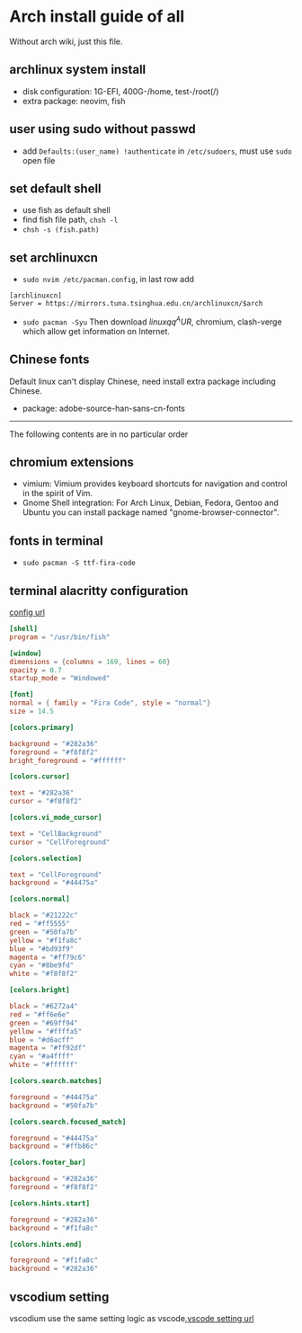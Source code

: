 # Arch install guide of all
Without arch wiki, just this file.

## archlinux system install
- disk configuration: 1G-EFI, 400G-/home, test-/root(/)
- extra package: neovim, fish

## user using sudo without passwd
- add `Defaults:(user_name) !authenticate` in `/etc/sudoers`, must use `sudo` open file

## set default shell
- use fish as default shell
- find fish file path, `chsh -l`
- `chsh -s (fish.path)`

## set archlinuxcn
- `sudo nvim /etc/pacman.config`, in last row add
```
[archlinuxcn]
Server = https://mirrors.tuna.tsinghua.edu.cn/archlinuxcn/$arch
```
- `sudo pacman -Syu`
Then download $linuxqq^AUR$, chromium, clash-verge which allow get information on Internet.

## Chinese fonts
Default linux can't display Chinese, need install extra package including Chinese.
- package: adobe-source-han-sans-cn-fonts

---------
The following contents are in no particular order

## chromium extensions
- vimium: Vimium provides keyboard shortcuts for navigation and control in the spirit of Vim.
- Gnome Shell integration: For Arch Linux, Debian, Fedora, Gentoo and Ubuntu you can install package named "gnome-browser-connector".

## fonts in terminal
- `sudo pacman -S ttf-fira-code`

## terminal alacritty configuration
[config url](https://alacritty.org/config-alacritty.html)
```toml
[shell]
program = "/usr/bin/fish"

[window]
dimensions = {columns = 169, lines = 60}
opacity = 0.7
startup_mode = "Windowed"

[font]
normal = { family = "Fira Code", style = "normal"}
size = 14.5

[colors.primary]

background = "#282a36"
foreground = "#f8f8f2"
bright_foreground = "#ffffff"

[colors.cursor]

text = "#282a36"
cursor = "#f8f8f2"

[colors.vi_mode_cursor]

text = "CellBackground"
cursor = "CellForeground"

[colors.selection]

text = "CellForeground"
background = "#44475a"

[colors.normal]

black = "#21222c"
red = "#ff5555"
green = "#50fa7b"
yellow = "#f1fa8c"
blue = "#bd93f9"
magenta = "#ff79c6"
cyan = "#8be9fd"
white = "#f8f8f2"

[colors.bright]

black = "#6272a4"
red = "#ff6e6e"
green = "#69ff94"
yellow = "#ffffa5"
blue = "#d6acff"
magenta = "#ff92df"
cyan = "#a4ffff"
white = "#ffffff"

[colors.search.matches]

foreground = "#44475a"
background = "#50fa7b"

[colors.search.focused_match]

foreground = "#44475a"
background = "#ffb86c"

[colors.footer_bar]

background = "#282a36"
foreground = "#f8f8f2"

[colors.hints.start]

foreground = "#282a36"
background = "#f1fa8c"

[colors.hints.end]

foreground = "#f1fa8c"
background = "#282a36"
```


## vscodium setting
vscodium use the same setting logic as vscode,[vscode setting url](https://code.visualstudio.com/docs/getstarted/settings#_settingsjson)
